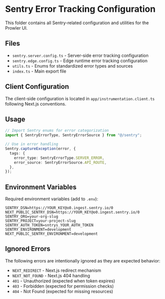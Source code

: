 # Sentry Error Tracking Configuration

This folder contains all Sentry-related configuration and utilities for the Prowler UI.

## Files

- `sentry.server.config.ts` - Server-side error tracking configuration
- `sentry.edge.config.ts` - Edge runtime error tracking configuration
- `utils.ts` - Enums for standardized error types and sources
- `index.ts` - Main export file

## Client Configuration

The client-side configuration is located in `app/instrumentation.client.ts` following Next.js conventions.

## Usage

```typescript
// Import Sentry enums for error categorization
import { SentryErrorType, SentryErrorSource } from "@/sentry";

// Use in error handling
Sentry.captureException(error, {
  tags: {
    error_type: SentryErrorType.SERVER_ERROR,
    error_source: SentryErrorSource.API_ROUTE,
  },
});
```

## Environment Variables

Required environment variables (add to `.env`):

```env
SENTRY_DSN=https://YOUR_KEY@o0.ingest.sentry.io/0
NEXT_PUBLIC_SENTRY_DSN=https://YOUR_KEY@o0.ingest.sentry.io/0
SENTRY_ORG=your-org-slug
SENTRY_PROJECT=your-project-slug
SENTRY_AUTH_TOKEN=sntrys_YOUR_AUTH_TOKEN
SENTRY_ENVIRONMENT=development
NEXT_PUBLIC_SENTRY_ENVIRONMENT=development
```

## Ignored Errors

The following errors are intentionally ignored as they are expected behavior:
- `NEXT_REDIRECT` - Next.js redirect mechanism
- `NEXT_NOT_FOUND` - Next.js 404 handling
- `401` - Unauthorized (expected when token expires)
- `403` - Forbidden (expected for permission checks)
- `404` - Not Found (expected for missing resources)